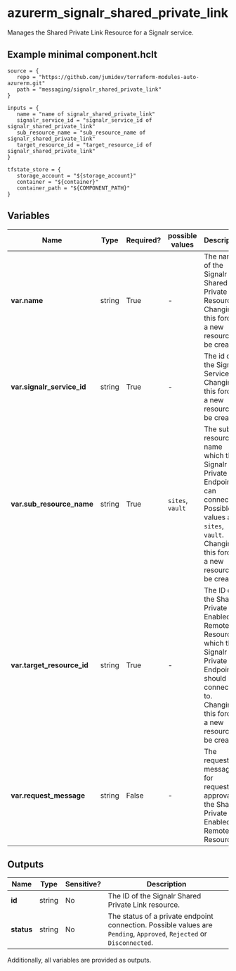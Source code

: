 # azurerm_signalr_shared_private_link

Manages the Shared Private Link Resource for a Signalr service.

## Example minimal component.hclt

```hcl
source = {
   repo = "https://github.com/jumidev/terraform-modules-auto-azurerm.git" 
   path = "messaging/signalr_shared_private_link" 
}

inputs = {
   name = "name of signalr_shared_private_link" 
   signalr_service_id = "signalr_service_id of signalr_shared_private_link" 
   sub_resource_name = "sub_resource_name of signalr_shared_private_link" 
   target_resource_id = "target_resource_id of signalr_shared_private_link" 
}

tfstate_store = {
   storage_account = "${storage_account}" 
   container = "${container}" 
   container_path = "${COMPONENT_PATH}" 
}

```

## Variables

| Name | Type | Required? |  possible values |  Description |
| ---- | ---- | --------- |  ----------- | ----------- |
| **var.name** | string | True | -  |  The name of the Signalr Shared Private Link Resource. Changing this forces a new resource to be created. | 
| **var.signalr_service_id** | string | True | -  |  The id of the Signalr Service. Changing this forces a new resource to be created. | 
| **var.sub_resource_name** | string | True | `sites`, `vault`  |  The sub resource name which the Signalr Private Endpoint can connect to. Possible values are `sites`, `vault`. Changing this forces a new resource to be created. | 
| **var.target_resource_id** | string | True | -  |  The ID of the Shared Private Link Enabled Remote Resource which this Signalr Private Endpoint should be connected to. Changing this forces a new resource to be created. | 
| **var.request_message** | string | False | -  |  The request message for requesting approval of the Shared Private Link Enabled Remote Resource. | 



## Outputs

| Name | Type | Sensitive? | Description |
| ---- | ---- | --------- | --------- |
| **id** | string | No  | The ID of the Signalr Shared Private Link resource. | 
| **status** | string | No  | The status of a private endpoint connection. Possible values are `Pending`, `Approved`, `Rejected` or `Disconnected`. | 

Additionally, all variables are provided as outputs.
